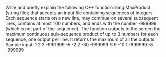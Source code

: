 Write and briefly explain the following C++ function:
long MaxProduct (string file);
that accepts an input file containing sequences of integers. Each sequence starts on a new line, may continue on several subsequent lines, contains at most 100 numbers, and ends with the number -999999 (which is not part of the sequence).
The function outputs to the screen the maximum continuous sub-sequence product of up to 3 numbers for each sequence, one output per line. It returns the maximum of all the outputs.
Sample input:
1 2 3 -999999
-5 -2 2 -30 -999999 6 9 -10 1 -999999 -8 -999999
